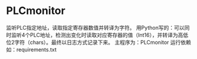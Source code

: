 # PLCmonitor
监听PLC指定地址，读取指定寄存器数值并转译为字符。
用Python写的：可以同时监听4个PLC地址，检测出变化时读取对应寄存器的值（Int16），并转译为高低位2字符（chars）。最终以日志方式记录下来。
主程序为：PLCmonitor
运行依赖如：requirements.txt
